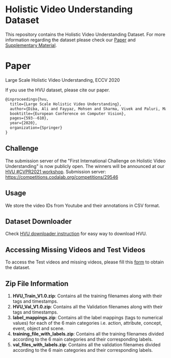 # Holistic Video Understanding Dataset

This repository contains the Holistic Video Understanding Dataset. For more information regarding the dataset please check our [Paper](https://pages.iai.uni-bonn.de/gall_juergen/download/HVU_eccv20.pdf) and [Supplementary Material](http://gall.cv-uni-bonn.de/download/HVU_suppl.pdf).

# Paper
Large Scale Holistic Video Understanding, ECCV 2020

If you use the HVU dataset, please cite our paper.

```latex
@inproceedings{hvu,
  title={Large Scale Holistic Video Understanding},
  author={Diba, Ali and Fayyaz, Mohsen and Sharma, Vivek and Paluri, Manohar and Gall, J{\"u}rgen and Stiefelhagen, Rainer and Van Gool, Luc},
  booktitle={European Conference on Computer Vision},
  pages={593--610},
  year={2020},
  organization={Springer}
}
```

## Challenge
The submission server of the "First International Challenge on Holistic Video Understanding" is now publicly open. The winners will be announced at our [HVU #CVPR2021 workshop](https://holistic-video-understanding.github.io/workshops/cvpr2021.html).
Submission server: https://competitions.codalab.org/competitions/29546

## Usage
We store the video IDs from Youtube and their annotations in CSV format.

## Dataset Downloader
Check [HVU downloader instruction](https://github.com/holistic-video-understanding/HVU-Downloader) for easy way to download HVU.

## Accessing Missing Videos and Test Videos
To access the Test videos and missing videos, please fill this [form](https://forms.gle/8qpoDaarjd7WNn7E7) to obtain the dataset.

## Zip File Information

1. **HVU_Train_V1.0.zip**: Contains all the training filenames along with their tags and timestamps.
2. **HVU_Val_V1.0.zip**: Contains all the Validation filenames along with their tags and timestamps.
3. **label_mappings.zip**: Contains all the label mappings (tags to numerical values) for each of the 6 main categories i.e. action, attribute, concept, event, object and scene.
4. **training_file_with_labels.zip**: Contains all the training filenames divided according to the 6 main categories and their corresponding labels.
5. **val_files_with_labels.zip**: Contains all the validation filenames divided according to the 6 main categories and their corresponding labels.